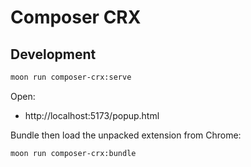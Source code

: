 # Composer CRX

## Development

```sh
moon run composer-crx:serve
```

Open: 
- http://localhost:5173/popup.html

Bundle then load the unpacked extension from Chrome:

```sh
moon run composer-crx:bundle
```
